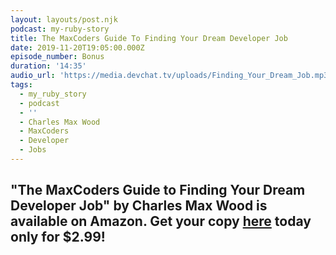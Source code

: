 ```yaml
---
layout: layouts/post.njk
podcast: my-ruby-story
title: The MaxCoders Guide To Finding Your Dream Developer Job
date: 2019-11-20T19:05:00.000Z
episode_number: Bonus
duration: '14:35'
audio_url: 'https://media.devchat.tv/uploads/Finding_Your_Dream_Job.mp3'
tags:
  - my_ruby_story
  - podcast
  - ''
  - Charles Max Wood
  - MaxCoders
  - Developer
  - Jobs
---
```

## "**The MaxCoders Guide to Finding Your Dream Developer Job" by Charles Max Wood is available on Amazon. Get your copy** [**here**](https://www.amazon.com/MaxCoders-Guide-Finding-Dream-Developer-ebook/dp/B081MBL5C9/ref=sr_1_2?keywords=charles+max+wood&qid=1574160229&sr=8-2) **today only for $2.99!**
